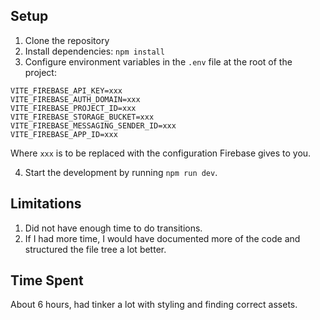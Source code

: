 ## Setup

1. Clone the repository
2. Install dependencies: `npm install`
3. Configure environment variables in the `.env` file at the root of the project:

```
VITE_FIREBASE_API_KEY=xxx
VITE_FIREBASE_AUTH_DOMAIN=xxx
VITE_FIREBASE_PROJECT_ID=xxx
VITE_FIREBASE_STORAGE_BUCKET=xxx
VITE_FIREBASE_MESSAGING_SENDER_ID=xxx
VITE_FIREBASE_APP_ID=xxx
```

Where `xxx` is to be replaced with the configuration Firebase gives to you.

4. Start the development by running `npm run dev`.

## Limitations

1. Did not have enough time to do transitions.
2. If I had more time, I would have documented more of the code and structured the file tree a lot better.

## Time Spent

About 6 hours, had tinker a lot with styling and finding correct assets.
